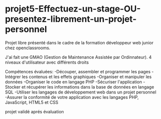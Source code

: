 # projet5-Effectuez-un-stage-OU-presentez-librement-un-projet-personnel

Projet libre présenté dans le cadre de la formation développeur web junior chez openclassrooms.

J'ai fait une GMAO (Gestion de Maintenance Assistée par Ordinnateur). 4 niveaux d'utilisateur avec différents droits

Compétences évaluées:
-Découper, assembler et programmer les pages
-Intégrer les contenus et les effets graphiques
-Organiser et manipuler les données
-Organiser le code en langage PHP
-Sécuriser l'application
-Stocker et récupérer les informations dans la base de données en langage SQL
-Utiliser les langages de développement web dans un projet personnel
-Assurer la conformité de votre application avec les langages PHP, JavaScript, HTML5 et CSS

projet validé aprés évaluation
